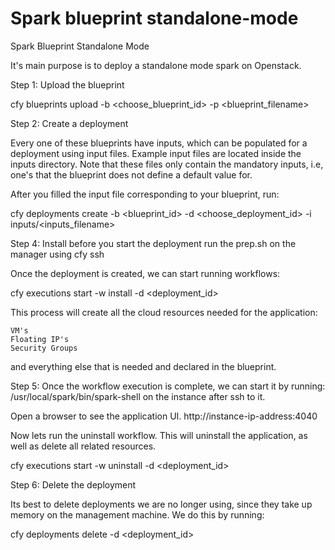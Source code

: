
# Spark blueprint standalone-mode
 
Spark Blueprint Standalone Mode

It's main purpose is to deploy a standalone mode spark on Openstack.

Step 1: Upload the blueprint

cfy blueprints upload -b <choose_blueprint_id> -p <blueprint_filename>

Step 2: Create a deployment

Every one of these blueprints have inputs, which can be populated for a deployment using input files.
Example input files are located inside the inputs directory.
Note that these files only contain the mandatory inputs, i.e, one's that the blueprint does not define a default value for.

After you filled the input file corresponding to your blueprint, run:

cfy deployments create -b <blueprint_id> -d <choose_deployment_id> -i inputs/<inputs_filename>

Step 4: Install
before you start the deployment run the prep.sh on the manager using cfy ssh

Once the deployment is created, we can start running workflows:

cfy executions start -w install -d <deployment_id>

This process will create all the cloud resources needed for the application:

    VM's
    Floating IP's
    Security Groups

and everything else that is needed and declared in the blueprint.

Step 5: Once the workflow execution is complete, we can start it by running:
/usr/local/spark/bin/spark-shell
on the instance after ssh to it.

Open a browser to see the application UI.
http://instance-ip-address:4040 

Now lets run the uninstall workflow. This will uninstall the application, as well as delete all related resources.

cfy executions start -w uninstall -d <deployment_id>

Step 6: Delete the deployment

Its best to delete deployments we are no longer using, since they take up memory on the management machine. We do this by running:

cfy deployments delete -d <deployment_id>


